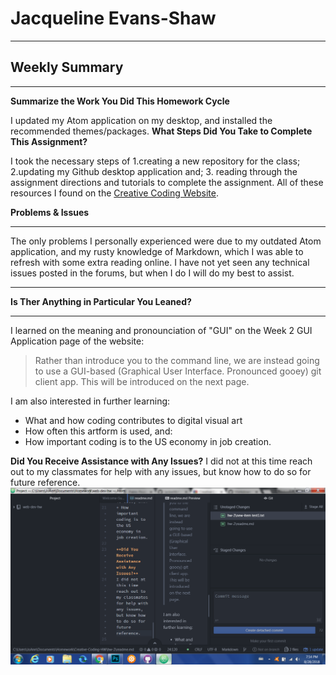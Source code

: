 # Jacqueline Evans-Shaw
***
## Weekly Summary
***
**Summarize the Work You Did This Homework Cycle**

 I updated my Atom application on my desktop, and installed the recommended themes/packages.
 **What Steps Did You Take to Complete This Assignment?**

 I took the necessary steps of
 1.creating a new repository for the class;
 2.updating my Github desktop application and;
 3. reading through the assignment directions and tutorials to complete the assignment. All of these resources I found on the [Creative Coding Website](https://montana-media-arts.github.io/creative-coding-1/modules/week-2/overview/).

**Problems & Issues**
***
The only problems I personally experienced were due to my outdated Atom application, and my rusty knowledge of Markdown, which I was able to refresh with some extra reading online. I have not yet seen any technical issues posted in the forums, but when I do I will do my best to assist.
***
**Is Ther Anything in Particular You Leaned?**
***
I learned on the meaning and pronounciation of "GUI" on the Week 2 GUI Application page of the website:
>Rather than introduce you to the command line, we are instead going to use a GUI-based (Graphical User Interface. Pronounced gooey) git client app. This will be introduced on the next page.

I am also interested in further learning:
+ What and how coding contributes to digital visual art
+ How often this artform is used, and:
+ How important coding is to the US economy in job creation.

**Did You Receive Assistance with Any Issues?**
I did not at this time reach out to my classmates for help with any issues, but know how to do so for future reference.
![screenshot](Screenshot.png)
